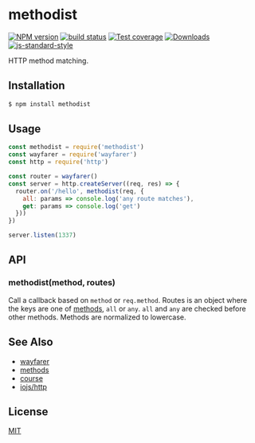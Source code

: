 # methodist
[![NPM version][npm-image]][npm-url]
[![build status][travis-image]][travis-url]
[![Test coverage][codecov-image]][codecov-url]
[![Downloads][downloads-image]][downloads-url]
[![js-standard-style][standard-image]][standard-url]

HTTP method matching.

## Installation
```bash
$ npm install methodist
```

## Usage
```js
const methodist = require('methodist')
const wayfarer = require('wayfarer')
const http = require('http')

const router = wayfarer()
const server = http.createServer((req, res) => {
  router.on('/hello', methodist(req, {
    all: params => console.log('any route matches'),
    get: params => console.log('get')
  }))
})

server.listen(1337)
```

## API
### methodist(method, routes)
Call a callback based on `method` or `req.method`. Routes is an object where
the keys are one of [methods](https://github.com/jshttp/methods), `all` or
`any`. `all` and `any` are checked before other methods. Methods are normalized
to lowercase.

## See Also
- [wayfarer](https://github.com/yoshuawuyts/wayfarer)
- [methods](https://github.com/jshttp/methods)
- [course](https://github.com/hughsk/course)
- [iojs/http](https://iojs.org/api/http.html)

## License
[MIT](https://tldrlegal.com/license/mit-license)

[npm-image]: https://img.shields.io/npm/v/methodist.svg?style=flat-square
[npm-url]: https://npmjs.org/package/methodist
[travis-image]: https://img.shields.io/travis/yoshuawuyts/methodist/master.svg?style=flat-square
[travis-url]: https://travis-ci.org/yoshuawuyts/methodist
[codecov-image]: https://img.shields.io/codecov/c/github/yoshuawuyts/methodist/master.svg?style=flat-square
[codecov-url]: https://codecov.io/github/yoshuawuyts/methodist
[downloads-image]: http://img.shields.io/npm/dm/methodist.svg?style=flat-square
[downloads-url]: https://npmjs.org/package/methodist
[standard-image]: https://img.shields.io/badge/code%20style-standard-brightgreen.svg?style=flat-square
[standard-url]: https://github.com/feross/standard
